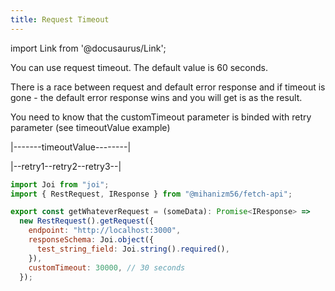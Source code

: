 ```yaml
---
title: Request Timeout
---
```


import Link from '@docusaurus/Link';

You can use request timeout. The default value is 60 seconds.

There is a race between request and default error response and if timeout is gone - the default error response wins and you will get is as the result.

You need to know that the customTimeout parameter is binded with retry parameter (see <Link to='/docs/examples/request-timeout'>timeoutValue example</Link>)

|-------timeoutValue--------|

|--retry1--retry2--retry3--|

```javascript
import Joi from "joi";
import { RestRequest, IResponse } from "@mihanizm56/fetch-api";

export const getWhateverRequest = (someData): Promise<IResponse> =>
  new RestRequest().getRequest({
    endpoint: "http://localhost:3000",
    responseSchema: Joi.object({
      test_string_field: Joi.string().required(),
    }),
    customTimeout: 30000, // 30 seconds
  });
```
